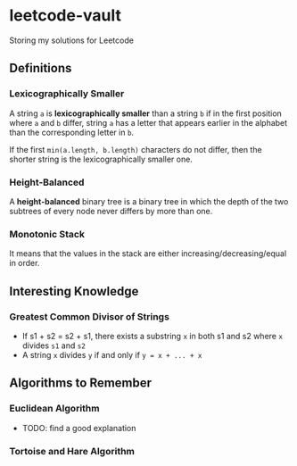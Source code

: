 # leetcode-vault

Storing my solutions for Leetcode

## Definitions

### Lexicographically Smaller

A string `a` is **lexicographically smaller** than a string `b` if in the first position where `a` and `b` differ, string `a` has a letter that appears earlier in the alphabet than the corresponding letter in `b`.

If the first `min(a.length, b.length)` characters do not differ, then the shorter string is the lexicographically smaller one.

### Height-Balanced

A **height-balanced** binary tree is a binary tree in which the depth of the two subtrees of every node never differs by more than one.

### Monotonic Stack

It means that the values in the stack are either increasing/decreasing/equal in order.

## Interesting Knowledge

### Greatest Common Divisor of Strings

- If s1 + s2 = s2 + s1, there exists a substring `x` in both s1 and s2 where `x` divides `s1` and `s2`
- A string `x` divides `y` if and only if `y = x + ... + x`

## Algorithms to Remember

### Euclidean Algorithm

- TODO: find a good explanation

### Tortoise and Hare Algorithm
